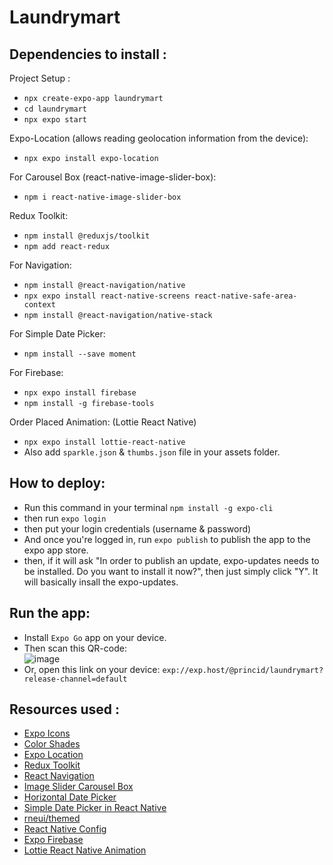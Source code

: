 # Laundrymart


## Dependencies to install :
Project Setup :
- `npx create-expo-app laundrymart`
- `cd laundrymart`
- `npx expo start`

Expo-Location (allows reading geolocation information from the device):
- `npx expo install expo-location`

For Carousel Box (react-native-image-slider-box):
- `npm i react-native-image-slider-box`

Redux Toolkit:
- `npm install @reduxjs/toolkit`
- `npm add react-redux`

For Navigation:
- `npm install @react-navigation/native`
- `npx expo install react-native-screens react-native-safe-area-context`
- `npm install @react-navigation/native-stack`

For Simple Date Picker:
- `npm install --save moment`

For Firebase:
- `npx expo install firebase`
- `npm install -g firebase-tools`

Order Placed Animation: (Lottie React Native)
- `npx expo install lottie-react-native`
- Also add `sparkle.json` & `thumbs.json` file in your assets folder.


## How to deploy:
- Run this command in your terminal `npm install -g expo-cli`
- then run `expo login`
- then put your login credentials (username & password)
- And once you're logged in, run `expo publish` to publish the app to the expo app store.
- then, if it will ask "In order to publish an update, expo-updates needs to be installed. Do you want to install it now?", then just simply click "Y". It will basically insall the expo-updates.

## Run the app:
- Install `Expo Go` app on your device.
- Then scan this QR-code: <br>
 ![image](https://github.com/princid/Laundrymart/assets/90444477/e839a37a-0a90-4140-8dd3-e22643807d24)
- Or, open this link on your device: `exp://exp.host/@princid/laundrymart?release-channel=default`

## Resources used :
- [Expo Icons](https://icons.expo.fyi/)
- [Color Shades](https://htmlcolorcodes.com/color-picker/)
- [Expo Location](https://docs.expo.dev/versions/latest/sdk/location/)
- [Redux Toolkit](https://redux-toolkit.js.org/introduction/getting-started)
- [React Navigation](https://reactnavigation.org/docs/getting-started)
- [Image Slider Carousel Box](https://www.npmjs.com/package/react-native-image-slider-box)
- [Horizontal Date Picker](https://github.com/AwrminKhodaei/react-native-horizontal-datepicker)
- [Simple Date Picker in React Native](https://dev.to/kharioki/horizontal-calendar-a-simple-date-picker-for-react-native-4h2)
- [rneui/themed](https://www.npmjs.com/package/@rneui/themed)
- [React Native Config](https://www.npmjs.com/package/react-native-config)
- [Expo Firebase](https://docs.expo.dev/guides/using-firebase/)
- [Lottie React Native Animation](https://docs.expo.dev/versions/latest/sdk/lottie/)

